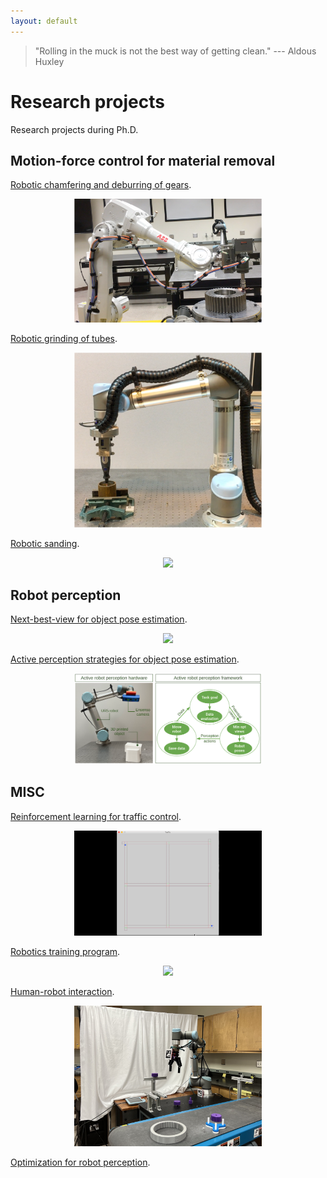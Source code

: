 ```yaml
---
layout: default
---
```


> "Rolling in the muck is not the best way of getting clean."
> --- Aldous Huxley

# Research projects

Research projects during Ph.D.

## Motion-force control for material removal

[Robotic chamfering and deburring of gears](./projects/project-1.html).

<p align="center">
  <img width="300" src="./images/p1-1.png">
</p>

[Robotic grinding of tubes](./projects/project-2.html).

<p align="center">
  <img width="300" src="./images/p1-2.png">
</p>

[Robotic sanding](./projects/project-3.html).

<p align="center">
  <img width="300" src="./images/p1-3.png">
</p>

## Robot perception

[Next-best-view for object pose estimation](./projects/project-4.html).

<p align="center">
  <img width="300" src="./images/robot-perception-opt.gif">
</p>

[Active perception strategies for object pose estimation](./projects/project-5.html).

<p align="center">
  <img width="300" src="./images/activePerception.png">
</p>

## MISC

[Reinforcement learning for traffic control](./projects/project-6.html).

<p align="center">
  <img width="300" src="./images/traffic_control_trimmed.gif">
</p>

[Robotics training program](./projects/project-7.html).

<p align="center">
  <img width="300" src="./images/robotics-training.png">
</p>

[Human-robot interaction](./projects/project-8.html).

<p align="center">
  <img width="300" src="./images/HRI.png">
</p>

[Optimization for robot perception](./projects/project-9.html).

